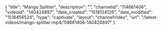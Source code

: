 {
    "title": "Mango Splitter",
    "description": "",
    "channelid": "114661406",
    "videoid": "140424897",
    "date_created": "1518124126",
    "date_modified": "1518456524",
    "type": "captivate",
    "layout": "channelVideo",
    "url": "\/latest-videos\/mango-splitter-mp4\/114661406-140424897"
}